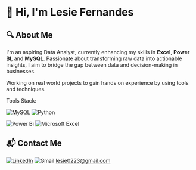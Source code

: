 # 👋 Hi, I'm Lesie Fernandes

## 🔍 About Me
I'm an aspiring Data Analyst, currently enhancing my skills in **Excel**, **Power BI**, and **MySQL**. Passionate about transforming raw data into actionable insights, I aim to bridge the gap between data and decision-making in businesses.

 Working on real world projects to gain hands on experience by using tools and techniques.

 

 Tools Stack:

  ![MySQL](https://img.shields.io/badge/mysql-4479A1.svg?style=for-the-badge&logo=mysql&logoColor=white) ![Python](https://img.shields.io/badge/python-3670A0?style=for-the-badge&logo=python&logoColor=ffdd54) 
  
  ![Power Bi](https://img.shields.io/badge/power_bi-F2C811?style=for-the-badge&logo=powerbi&logoColor=black) ![Microsoft Excel](https://img.shields.io/badge/Microsoft_Excel-217346?style=for-the-badge&logo=microsoft-excel&logoColor=white)

## 📬 Contact Me
[![LinkedIn](https://img.shields.io/badge/linkedin-%230077B5.svg?style=for-the-badge&logo=linkedin&logoColor=white)](https://www.linkedin.com/in/lesiefernandes)
![Gmail](https://img.shields.io/badge/Gmail-D14836?style=for-the-badge&logo=gmail&logoColor=white) lesie0223@gmail.com
